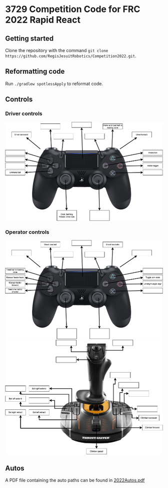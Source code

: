 # 3729 Competition Code for FRC 2022 Rapid React

## Getting started
Clone the repository with the command `git clone https://github.com/RegisJesuitRobotics/Competition2022.git`.

## Reformatting code
Run `./gradlew spotlessApply` to reformat code.

## Controls
### Driver controls
!["Driver controls"](./images/DriverControls.drawio.png)
### Operator controls
!["Operator controls playstation"](./images/OperatorControlsPlaystation.drawio.png)
!["Operator controls logitech"](./images/OperatorControlsThrustmaster.drawio.png)

## Autos
A PDF file containing the auto paths can be found in [2022Autos.pdf](./2022Autos.pdf)
